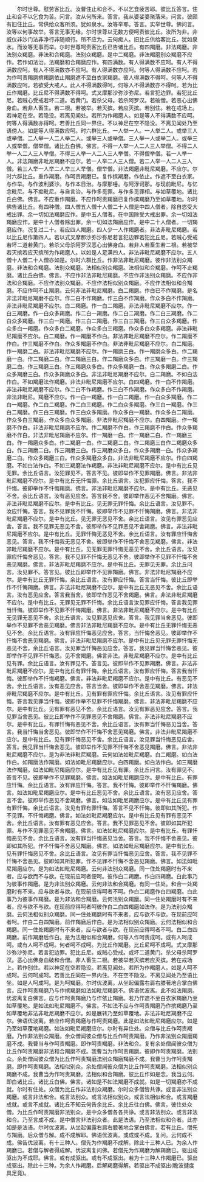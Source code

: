 <!-- { "loadSidebar": true } -->
　　尔时世尊。慰劳客比丘。汝曹住止和合不。不以乞食疲苦耶。彼比丘答言。住止和合不以乞食为苦。问言。汝从何所来。答言。我从婆娑婆聚落来。问言。彼颇有旧住比丘。常供给众客所须。犹如泉水。汝等举耶。答言。实举世尊。佛问言。汝等以何事故举。答言无事无缘。尔时世尊以无数方便呵责彼比丘。汝所为非。非威仪非沙门法非净行非随顺行。所不应为。云何痴人。旧比丘供给客比丘。犹如泉水。而汝等无事而举。尔时世尊呵责客比丘已告诸比丘。有四羯磨。非法羯磨。非法别众羯磨。非法和合羯磨。法别众羯磨。是中二羯磨。非法羯磨别众羯磨不应作。若作如法治。法羯磨和合羯磨应作。有四满数。有人得满数不应呵。有人不得满数应呵。有人不得满数亦不应呵。有人得满数亦应呵。何等人得满数不应呵。若为作呵责羯磨摈羯磨依止羯磨遮不至白衣家羯磨。彼人得满数不得呵。何等人不得满数应呵。若欲受大戒人。此人不得满数得呵。何等人不得满数亦不得呵。若为比丘作羯磨。比丘尼不得满数不得呵。式叉摩那沙弥沙弥尼。若言犯边罪。若犯比丘尼。若贼心受戒若坏二道。若黄门。若杀父母。若杀阿罗汉。若破僧。若恶心出佛身血。若非人畜生。若二根。若被举。若灭摈。若应灭摈。若别住。若在戒场上。若神足在空。若隐没。若离见闻处。若所为作羯磨人。如是等人不得满数不应呵。何等人得满数亦得呵。若善比丘同一界住。不以神足在空不隐没。不离见闻处乃至语傍人。如是等人得满数应呵。时六群比丘。一人举一人。一人举二人。或举三人或举僧。二人举一人二人举二人。或举三人或举僧。三人举一人或举二人。或举三人或举僧。僧举僧。诸比丘白佛。佛言。不得一人举一人二人三人举僧。不得二人举一人二人三人举僧。不得三人举一人二人三人举僧。不得僧举僧。若一人举一人。非法羯磨非毗尼羯磨不应尔。若一人举二人三人僧。若二人举一人二人三人僧。若三人举一人举二人举三人举僧。僧举僧。非法羯磨非毗尼羯磨。不应尔。尔时六群比丘。重作羯磨。作呵责羯磨已。复作摈羯磨。作依止。作遮不至白衣家。与作举。与作波利婆沙。与作本日治。与摩那唾。与阿浮诃那。与现前毗尼。与忆念毗尼。与不痴毗尼。与自言治。与作多觅罪。与作多觅罪相。与如草覆地。诸比丘白佛。佛言。不应重作羯磨。不应作呵责羯磨已复作摈羯磨乃至如草覆地。尔时佛告诸比丘。有四种僧。四人僧五人僧十人僧二十人僧是中四人僧者。除自恣受大戒出罪。余一切如法羯磨应作。是中五人僧者。在中国除受大戒出罪。余一切如法羯磨应作。是中十人僧者除出罪。余一切如法羯磨应作。是中二十人僧者。一切羯磨应作。况复过二十。若应四人羯磨。四人少一人作羯磨者。非法非毗尼羯磨。若以比丘尼作第四人。若以式叉摩那沙弥沙弥尼若言犯边罪若犯比丘尼。若贼心受戒若坏二道若黄门。若杀父母杀阿罗汉恶心出佛身血。若非人若畜生若二根。若被举若灭摈若应灭摈所为作羯磨人。以如是人足满四人。非法非毗尼羯磨不应尔。五人僧十人僧二十人僧亦如是。尔时六群比丘。作非法非毗尼羯磨。彼作非法别众羯磨。非法和合羯磨。法别众羯磨。法相似别众羯磨。法相似和合羯磨。作呵不止羯磨。诸比丘白佛。佛言。不应作非法非毗尼羯磨。不应作非法别众羯磨。不应作非法和合羯磨。不应作法别众羯磨。不应作法相似别众羯磨。不应作法相似和合羯磨。不应作呵不止羯磨。云何非法非毗尼羯磨。白二羯磨。作白已不作羯磨。是名非法非毗尼羯磨不应尔。作二白不作羯磨。作三白不作羯磨。作众多白不作羯磨。非法非毗尼羯磨不应尔。白二羯磨。作一白二羯磨。非法非毗尼羯磨不应尔。作一白三羯磨。作一白众多羯磨。作二白一羯磨。作二白二羯磨。作二白三羯磨。作二白众多羯磨。作三白一羯磨。作三白二羯磨。作三白三羯磨。作三白众多羯磨。作众多白一羯磨。作众多白二羯磨。作众多白三羯磨。作众多白众多羯磨。非法非毗尼羯磨不应尔。白二羯磨。作一羯磨不作白。非法非毗尼羯磨不应尔。作二羯磨不作白。作三羯磨不作白。作众多羯磨不作白。非法非毗尼羯磨不应尔。白二羯磨。作一羯磨二白。非法非毗尼羯磨不应尔。作一羯磨三白。作一羯磨众多白。作二羯磨一白。作二羯磨二白。作二羯磨三白。作二羯磨众多白。作三羯磨一白。作三羯磨二白。作三羯磨三白。作三羯磨众多白。作众多羯磨一白。作众多羯磨二白。作众多羯磨三白。作众多羯磨众多白。非法非毗尼羯磨不应尔。白二羯磨。不如白法作白。不如羯磨法作羯磨。非法非毗尼羯磨不应尔。白四羯磨。作一白不作羯磨。非法非毗尼羯磨不应尔。作二白不作羯磨。作三白不作羯磨。作众多白不作羯磨。非法非毗尼。羯磨不应尔。作一白一羯磨。作一白二羯磨。作一白众多羯磨。作二白一羯磨。作二白二羯磨。作二白三羯磨。作二白众多羯磨。作三白一羯磨。作三白二羯磨。作三白三羯磨。作三白众多羯磨。作众多白一羯磨。作众多白二羯磨。作众多白三羯磨。作众多白众多羯磨。非法非毗尼羯磨不应尔。白四羯磨。作一羯磨不作白。非法非毗尼羯磨不应尔。作二羯磨不作白。作三羯磨不作白。作众多羯磨不作白。非法非毗尼羯磨不应尔。作一羯磨一白。作一羯磨二白。作一羯磨三白。作一羯磨众多白。作二羯磨一白。作二羯磨二白。作二羯磨三白作二羯磨众多白。作三羯磨二白。作三羯磨三白。作三羯磨众多白。作众多羯磨一白。作众多羯磨二白。作众多羯磨三白。作众多羯磨众多白。非法非毗尼羯磨不应尔。作白四羯磨。不如白法作白。不如三羯磨法作羯磨。非法非毗尼羯磨不应尔。是中有比丘见无罪。余比丘语言。汝犯罪见不。答言不见。彼即举作不见罪羯磨。佛言。非法非毗尼羯磨不应尔。是中有比丘无忏悔罪。余比丘语言。汝犯罪应忏悔。答言。我不忏悔。彼即举作不忏悔羯磨。佛言。非法非毗尼羯磨不应尔。是中有比丘。无恶见不舍。余比丘语言。汝有恶见应舍。答言我不舍。彼即举作恶见不舍羯磨。佛言。非法非毗尼羯磨不应尔。是中有比丘。见无罪无罪忏悔。余比丘语言。汝见罪不。汝应忏悔。答言。我不见罪我不忏悔。彼即举作不见罪不忏悔羯磨。佛言。非法非毗尼羯磨不应尔。是中有比丘。见无罪无恶见不舍。余比丘语言。汝见有罪恶见应舍。答言。我不见罪无恶见不舍。彼即举作不见罪恶见不舍羯磨。佛言。非法非毗尼羯磨不应尔。是中有比丘。无罪忏悔无恶见不舍。余比丘语言。汝有罪应忏悔舍恶见。答言。我不忏悔我无恶见不舍。彼即举作不忏悔不舍恶见羯磨。佛言。非法非毗尼羯磨不应尔。是中有比丘。见无罪无罪忏悔无恶见不舍。余比丘语言。汝见罪应忏悔舍恶见。答言。我不见罪不忏悔无恶见不舍。彼即举作不见罪不忏悔不舍恶见羯磨。佛言。非法非毗尼羯磨不应尔。是中有比丘。无罪见无罪。余比丘问言。汝见罪不。答言见。彼比丘即举作不见罪羯磨。佛言。非法非毗尼羯磨不应尔。是中有比丘无罪忏悔。余比丘语言。汝有罪应忏悔。答言当忏悔。彼比丘即举作不忏悔羯磨。佛言。非法非毗尼羯磨不应尔。是中有比丘无恶见不舍。余比丘语言。汝有恶见应舍。答言我当舍。彼即举作恶见不舍羯磨。佛言。非法非毗尼羯磨不应尔。是中有比丘。无罪见无罪不忏悔。余比丘语言汝见罪应忏悔。答言我见罪当忏悔。彼即举作不见罪不忏悔羯磨。佛言。非法非毗尼羯磨不应尔。是中有比丘无见罪无恶见不舍。余比丘语言。汝见罪恶见应舍。答言。我见罪当舍恶见。彼即举作不见罪不舍恶见羯磨。佛言非法非毗尼羯磨不应尔。是中有比丘无罪忏悔无恶见不舍。余比丘语言。汝有罪应忏悔恶见应舍。答言。当忏悔舍恶见。彼即举作不忏悔不舍恶见羯磨。佛言。非法非毗尼羯磨不应尔。是中有比丘见无罪无罪忏悔无恶见不舍。余比丘语言。汝见罪当忏悔恶见应舍。答言。我见罪当忏悔舍恶见。彼即举作不见罪不忏悔恶。见不舍羯磨。佛言非法。非毗尼羯磨不应尔。是中有比丘见有罪。余比丘语言。汝有罪见不。答言见。彼即举作不见罪羯磨。佛言。非法非毗尼羯磨不应尔。是中有比丘有罪忏悔。余比丘语言。汝有罪应忏悔。答言我当忏悔。彼即举作不忏悔羯磨。佛言。非法非毗尼羯磨不应尔。是中有比丘。有恶见不舍。余比丘语言。汝有恶见应舍。答言当舍。彼即举作不舍恶见羯磨。佛言。非法非毗尼羯磨不应尔。是中有比丘。见有罪有罪应忏悔。余比丘语言。汝见有罪应忏悔。答言我见罪当忏悔。彼即作举不见罪不忏悔羯磨。佛言。非法非毗尼羯磨不应尔。是中有比丘。见有罪有恶见不舍。余比丘语言。汝见有罪恶见应舍。答言。我见罪当舍恶见。彼比丘即举作不见罪恶见不舍羯磨。佛言。非法非毗尼羯磨不应尔。是中有比丘。有罪忏悔有恶见不舍。余比丘语言。汝有罪当忏悔恶见当舍。答言。我当忏悔当舍恶见。彼即举作不忏悔不舍恶见羯磨。佛言。非法非毗尼羯磨不应尔。是中有比丘。见有罪忏悔恶见不舍。余比丘语言。汝见罪当忏悔恶见应舍。答言。我见罪当忏悔舍恶见。彼即举作不见罪不忏悔不舍恶见羯磨。佛言。非法非毗尼羯磨不应尔。是为非法非毗尼羯磨。云何如法如毗尼羯磨。白二羯磨。如白法作白。如羯磨法作羯磨。如法如毗尼羯磨应尔。白四羯磨。如白法作白。如三羯磨法作羯磨。如法如毗尼羯磨应尔。是中有比丘见有罪。余比丘问言。汝有罪见不。答言不见。彼即举作不见罪羯磨。佛言。如法如毗尼羯磨应尔。是中有比丘。有罪应忏悔。余比丘语言。汝有罪应忏悔。答言。我不忏悔。彼即举作不忏悔羯磨。佛言。如法如毗尼羯磨应尔。是中有比丘恶见不舍。余比丘语言。汝有恶见应舍。答言不舍。彼即举作恶见不舍羯磨。佛言。如法如毗尼羯磨应尔。是中有比丘见有罪有罪忏悔。余比丘语言。汝见有罪有罪忏悔。答言不见不忏悔。彼即如其所犯。作不见罪。不忏悔羯磨。佛言。如法如毗尼羯磨应尔。是中有比丘见有罪有恶见不舍。余比丘语言。汝有罪有恶见应舍。答言。我不见罪恶见不舍。彼即如其所犯罪。与作不见罪恶见不舍羯磨。佛言。如法如毗尼羯磨应尔。是中有比丘。有罪忏悔恶见不舍。余比丘语言。汝有罪当忏悔恶见当舍。答言。我不忏悔不舍恶见。彼即如其所犯。作不忏悔不舍恶见羯磨。佛言。如法如毗尼羯磨应尔。是中有比丘。见有罪忏悔恶见不舍。余比丘语言。汝见有罪当忏悔恶见应舍。答言。我不见罪不忏悔不舍恶见。彼即如其所犯罪。作不见罪不忏悔不舍恶见羯磨。佛言。如法如毗尼羯磨应尔。是为如法如毗尼羯磨。云何非法别众羯磨。同一住处羯磨时有不来者。应与欲而不与欲。在现前应呵者便呵。彼作白二羯磨。作白四羯磨。白此事乃为彼事作羯磨。是为非法别众羯磨。云何非法和合羯磨。有同一住处。和合一处羯磨时有不来。应与欲者与欲。在现前应得呵者不呵。作白二羯磨作白四羯磨。白此事乃为彼事作羯磨。是为非法和合羯磨。云何法别众羯磨。同一住处羯磨时有不来者。应与欲不与欲。在现前应得呵者呵彼作白二白四羯磨如法作。是为法别众羯磨。云何法相似别众羯磨。同一住处羯磨时有不来者。应与欲不与欲。在现前应呵者呵。作白二白四羯磨。前作羯磨后作白。是为法相似别众羯磨。云何法相似和合羯磨。同一住处羯磨时有不来者。应与欲者与欲。在现前应得呵者不呵。白二白四羯磨。前作羯磨后作白。是为法相似和合羯磨。何等人作呵责成呵。或有人呵成呵。或有人呵不成呵。何者呵不成呵。为比丘作羯磨。比丘尼呵不成呵。式叉摩那沙弥沙弥尼。若言犯边罪。犯比丘尼。或贼心受戒。或坏二道黄门。杀父母杀阿罗汉。恶心出佛身血破和合僧。非人畜生二根。若被举若灭摈若应灭摈。若在戒场上。若作别住。若以神足在空若隐没。若离见闻处。若所为作羯磨人。如是人呵不成呵。云何呵成呵。若善比丘同在一界内住。不在空不隐没。不离见闻处乃至语比坐。如是人呵成呵。是为呵羯磨。尔时优波离。从坐起偏露右肩右膝著地合掌白佛言。应作呵责羯磨乃与作摈羯磨如法如毗尼羯磨不。佛语优波离。此不如法羯磨。优波离复白佛言。应与作呵责羯磨乃与作依止羯磨。若乃作遮不至白衣家羯磨乃至如草覆地。是如法如毗尼羯磨不。佛言。不如法不应与作呵责羯磨乃作摈羯磨乃至如草覆地非法非毗尼羯磨不应尔。如是展转乃至如草覆地。非法非毗尼羯磨不应尔。佛语优波离。若应作呵责羯磨与作呵责羯磨。此是如法如毗尼羯磨应尔。如是乃至如草覆地羯磨。如法如毗尼羯磨应尔。尔时有异住处。众僧与比丘作呵责羯磨。乃作非法别众羯磨。余众僧闻彼众僧与比丘作呵责羯磨。乃作非法别众羯磨羯磨不成。我曹当与作呵责羯磨。即作呵责羯磨。非法和合。复有余处僧闻彼众僧为比丘作呵责羯磨非法和合羯磨不成。我曹当为作呵责羯磨。彼即作呵责羯磨。法别众。余处僧闻彼众僧为比丘作呵责羯磨法别众羯磨羯磨不成。我曹当为作呵责羯磨。即作呵责羯磨。法相似别众。余处僧闻彼众僧为比丘作呵责羯磨。法相似别众羯磨不成。我曹当为作呵责羯磨。法相似和合羯磨。彼比丘作如是念。我当云何。即白诸比丘。诸比丘白佛。佛言。诸如是不如法羯磨不成就。如是一切羯磨亦不成就。尔时有住处。众僧为比丘作非法别众羯磨。尔时众多僧皆共诤。或言非法别众羯磨。或言非法和合。或言法别众。或言法相似别众。或言法相似和合。或言羯磨成就。或言不成就。诸比丘不知云何告余比丘。余比丘往白佛。佛言。彼住处众僧。为比丘作呵责羯磨非法别众。是中众多僧各各共诤。或言非法别众。或言非法和合。乃至言成不成。是中僧言非法别众者。此是法语。乃至法相似和合者。此亦如是是法语。尔时优波离。从坐起偏露右肩右膝著地合掌白佛言。若有比丘。僧先与羯磨。后众僧与解。成不成解耶。佛语优波离。或成或不成。复问。云何成不成。佛告优波离。有十三种人。僧先为作羯磨不成解。除此十三种人已。为余人作羯磨已。若僧与解者得成解。优波离复问佛。若僧先为作羯磨为解羯磨已。驱出成驱出为不成耶。佛言。或有成驱出。或有不成驱出。若为十三种人作羯磨已。驱出成驱出。除此十三种。为余人作羯磨。后解羯磨得解。若驱出不成驱出(瞻波揵度具足竟)。
